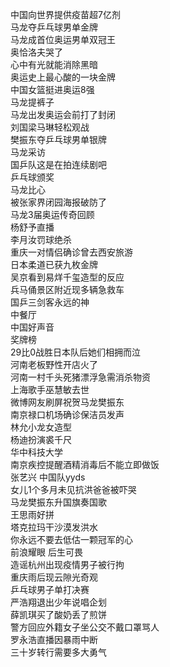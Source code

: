 中国向世界提供疫苗超7亿剂  
马龙夺乒乓球男单金牌  
马龙成首位奥运男单双冠王  
奥恰洛夫哭了  
心中有光就能消除黑暗  
奥运史上最心酸的一块金牌  
中国女篮挺进奥运8强  
马龙提裤子  
马龙出发奥运会前打了封闭  
刘国梁马琳轻松观战  
樊振东夺乒乓球男单银牌  
马龙采访  
国乒队这是在拍连续剧吧  
乒乓球颁奖  
马龙比心  
被张家界闭园海报破防了  
马龙3届奥运传奇回顾  
杨舒予直播  
李月汝罚球绝杀  
重庆一对情侣确诊曾去西安旅游  
日本柔道已获九枚金牌  
吴京看到易烊千玺造型的反应  
兵马俑景区附近现多辆急救车  
国乒三剑客永远的神  
中餐厅  
中国好声音  
奖牌榜  
29比0战胜日本队后她们相拥而泣  
河南老板野性开店火了  
河南一村千头死猪漂浮急需消杀物资  
上海歌手巫慧敏去世  
微博网友刷屏祝贺马龙樊振东  
南京禄口机场确诊保洁员发声  
林允小龙女造型  
杨迪扮演裘千尺  
华中科技大学  
南京疾控提醒酒精消毒后不能立即做饭  
张艺兴 中国队yyds  
女儿1个多月未见抗洪爸爸被吓哭  
马龙樊振东升国旗奏国歌  
王思雨好拼  
塔克拉玛干沙漠发洪水  
你永远不要去低估一颗冠军的心  
前浪耀眼 后生可畏  
造谣杭州出现疫情男子被行拘  
重庆雨后现云隙光奇观  
乒乓球男子单打决赛  
严浩翔退出少年说唱企划  
薛凯琪买了酸奶丢了煎饼  
警方回应外籍女子坐公交不戴口罩骂人  
罗永浩直播因暴雨中断  
三十岁转行需要多大勇气  
